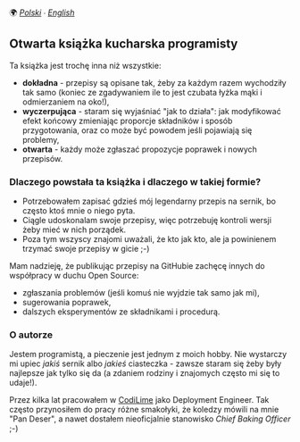 🌍
*[Polski](README.md) ∙ [English](README-en.md)*

Otwarta książka kucharska programisty
-------------------------------------

Ta książka jest trochę inna niż wszystkie:

* **dokładna** - przepisy są opisane tak, żeby za każdym razem wychodziły tak
  samo (koniec ze zgadywaniem ile to jest czubata łyżka mąki i odmierzaniem na
  oko!),
* **wyczerpująca** - staram się wyjaśniać "jak to działa": jak modyfikować
  efekt końcowy zmieniając proporcje składników i sposób przygotowania, oraz co
  może być powodem jeśli pojawiają się problemy,
* **otwarta** - każdy może zgłaszać propozycje poprawek i nowych przepisów.


### Dlaczego powstała ta książka i dlaczego w takiej formie?

* Potrzebowałem zapisać gdzieś mój legendarny przepis na sernik, bo często ktoś
  mnie o niego pyta.
* Ciągle udoskonalam swoje przepisy, więc potrzebuję kontroli wersji żeby mieć
  w nich porządek.
* Poza tym wszyscy znajomi uważali, że kto jak kto, ale ja powinienem trzymać
  swoje przepisy w gicie ;-)

Mam nadzieję, że publikując przepisy na GitHubie zachęcę innych do współpracy w
duchu Open Source:

* zgłaszania problemów (jeśli komuś nie wyjdzie tak samo jak mi),
* sugerowania poprawek,
* dalszych eksperymentów ze składnikami i procedurą.


### O autorze

Jestem programistą, a pieczenie jest jednym z moich hobby. Nie wystarczy mi
upiec _jakiś_ sernik albo _jakieś_ ciasteczka - zawsze staram się żeby były
najlepsze jak tylko się da (a zdaniem rodziny i znajomych często mi się to
udaje!).

Przez kilka lat pracowałem w [CodiLime](https://www.codilime.com/) jako
Deployment Engineer. Tak często przynosiłem do pracy różne smakołyki, że
koledzy mówili na mnie "Pan Deser", a nawet dostałem nieoficjalnie stanowisko
*Chief Baking Officer* ;-)
